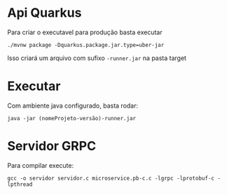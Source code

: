 # Api Quarkus

Para criar o executavel para produção basta executar 

`./mvnw package -Dquarkus.package.jar.type=uber-jar`

Isso criará um arquivo com sufixo `-runner.jar` na pasta target

# Executar

Com ambiente java configurado, basta rodar:

`java -jar (nomeProjeto-versão)-runner.jar`


# Servidor GRPC 

Para compilar execute: 

`gcc -o servidor servidor.c microservice.pb-c.c -lgrpc -lprotobuf-c -lpthread`
